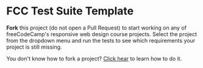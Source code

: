 # FCC Test Suite Template

**Fork** this project (do not open a Pull Request) to start working on any of freeCodeCamp's responsive web design course projects. Select the project from the dropdown menu and run the tests to see which requirements your project is still missing. 

You don't know how to fork a project? [Click hear](https://help.github.com/articles/fork-a-repo/) to learn how to do it.
